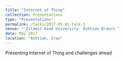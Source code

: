 ```yaml
---
title: "Internet of Thing"
collection: Presentations
type: "Presentations"
permalink: /talks/2017-05-01-talk-1
venue: " Islamic Azad University- Ashtian Branch "
date: May 2017 
location: "Ashtian, Iran"
---
```


Presenting Internet of Thing and challenges ahead
